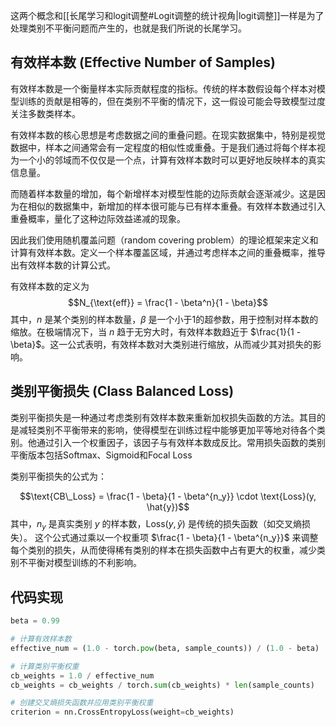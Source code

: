 这两个概念和[[长尾学习和logit调整#Logit调整的统计视角|logit调整]]一样是为了处理类别不平衡问题而产生的，也就是我们所说的长尾学习。

## 有效样本数 (Effective Number of Samples)

有效样本数是一个衡量样本实际贡献程度的指标。传统的样本数假设每个样本对模型训练的贡献是相等的，但在类别不平衡的情况下，这一假设可能会导致模型过度关注多数类样本。

有效样本数的核心思想是考虑数据之间的重叠问题。在现实数据集中，特别是视觉数据中，样本之间通常会有一定程度的相似性或重叠。于是我们通过将每个样本视为一个小的邻域而不仅仅是一个点，计算有效样本数时可以更好地反映样本的真实信息量。

而随着样本数量的增加，每个新增样本对模型性能的边际贡献会逐渐减少。这是因为在相似的数据集中，新增加的样本很可能与已有样本重叠。有效样本数通过引入重叠概率，量化了这种边际效益递减的现象。

因此我们使用随机覆盖问题（random covering problem）的理论框架来定义和计算有效样本数。定义一个样本覆盖区域，并通过考虑样本之间的重叠概率，推导出有效样本数的计算公式。

有效样本数的定义为
$$N_{\text{eff}} = \frac{1 - \beta^n}{1 - \beta}$$
其中，$n$ 是某个类别的样本数量，$\beta$ 是一个小于1的超参数，用于控制对样本数的缩放。在极端情况下，当 $n$ 趋于无穷大时，有效样本数趋近于 $\frac{1}{1 - \beta}$。这一公式表明，有效样本数对大类别进行缩放，从而减少其对损失的影响。

## 类别平衡损失 (Class Balanced Loss)

类别平衡损失是一种通过考虑类别有效样本数来重新加权损失函数的方法。其目的是减轻类别不平衡带来的影响，使得模型在训练过程中能够更加平等地对待各个类别。他通过引入一个权重因子，该因子与有效样本数成反比。常用损失函数的类别平衡版本包括Softmax、Sigmoid和Focal Loss

类别平衡损失的公式为：

$$\text{CB\_Loss} = \frac{1 - \beta}{1 - \beta^{n_y}} \cdot \text{Loss}(y, \hat{y})$$
其中，$n_y$ 是真实类别 $y$ 的样本数，$\text{Loss}(y, \hat{y})$ 是传统的损失函数（如交叉熵损失）。 这个公式通过乘以一个权重项 $\frac{1 - \beta}{1 - \beta^{n_y}}$ 来调整每个类别的损失，从而使得稀有类别的样本在损失函数中占有更大的权重，减少类别不平衡对模型训练的不利影响。

## 代码实现

```python
beta = 0.99

# 计算有效样本数
effective_num = (1.0 - torch.pow(beta, sample_counts)) / (1.0 - beta)

# 计算类别平衡权重
cb_weights = 1.0 / effective_num
cb_weights = cb_weights / torch.sum(cb_weights) * len(sample_counts)

# 创建交叉熵损失函数并应用类别平衡权重
criterion = nn.CrossEntropyLoss(weight=cb_weights)
```
